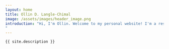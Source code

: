 ```yaml
---
layout: home
title: Ollin D. Langle-Chimal
image: /assets/images/header_image.png
introduction: "Hi, I'm Ollin. Welcome to my personal website! I'm a researcher and data scientist working at the intersection of urban systems, economic complexity, and environmental resilience. My work explores how people move, live, and work in cities from a complex systems perspective. I'm super interested in geospatial analysis, and computational social science in general. I build models, visualizations, and open data tools to better understand inequality and to support inclusive, evidence-based policy. I’m also passionate about linking science and action through storytelling and science communication. I believe in making research accessible and useful to decision-makers, communities, and the broader audience.
"
---
```

    {{ site.description }}

